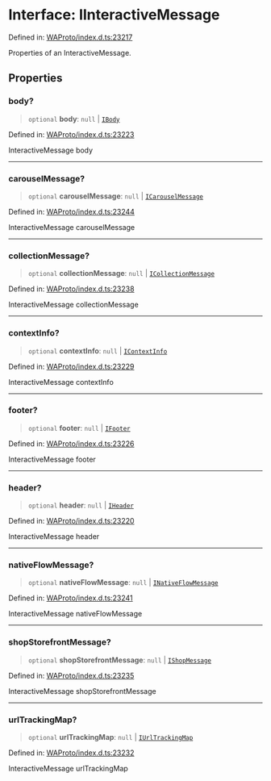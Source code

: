 # Interface: IInteractiveMessage

Defined in: [WAProto/index.d.ts:23217](https://github.com/Fokusdotid/Baileys/blob/4aa08196a497251af5be42856601e02d8a85cce8/WAProto/index.d.ts#L23217)

Properties of an InteractiveMessage.

## Properties

### body?

> `optional` **body**: `null` \| [`IBody`](../namespaces/InteractiveMessage/interfaces/IBody.md)

Defined in: [WAProto/index.d.ts:23223](https://github.com/Fokusdotid/Baileys/blob/4aa08196a497251af5be42856601e02d8a85cce8/WAProto/index.d.ts#L23223)

InteractiveMessage body

***

### carouselMessage?

> `optional` **carouselMessage**: `null` \| [`ICarouselMessage`](../namespaces/InteractiveMessage/interfaces/ICarouselMessage.md)

Defined in: [WAProto/index.d.ts:23244](https://github.com/Fokusdotid/Baileys/blob/4aa08196a497251af5be42856601e02d8a85cce8/WAProto/index.d.ts#L23244)

InteractiveMessage carouselMessage

***

### collectionMessage?

> `optional` **collectionMessage**: `null` \| [`ICollectionMessage`](../namespaces/InteractiveMessage/interfaces/ICollectionMessage.md)

Defined in: [WAProto/index.d.ts:23238](https://github.com/Fokusdotid/Baileys/blob/4aa08196a497251af5be42856601e02d8a85cce8/WAProto/index.d.ts#L23238)

InteractiveMessage collectionMessage

***

### contextInfo?

> `optional` **contextInfo**: `null` \| [`IContextInfo`](../../../interfaces/IContextInfo.md)

Defined in: [WAProto/index.d.ts:23229](https://github.com/Fokusdotid/Baileys/blob/4aa08196a497251af5be42856601e02d8a85cce8/WAProto/index.d.ts#L23229)

InteractiveMessage contextInfo

***

### footer?

> `optional` **footer**: `null` \| [`IFooter`](../namespaces/InteractiveMessage/interfaces/IFooter.md)

Defined in: [WAProto/index.d.ts:23226](https://github.com/Fokusdotid/Baileys/blob/4aa08196a497251af5be42856601e02d8a85cce8/WAProto/index.d.ts#L23226)

InteractiveMessage footer

***

### header?

> `optional` **header**: `null` \| [`IHeader`](../namespaces/InteractiveMessage/interfaces/IHeader.md)

Defined in: [WAProto/index.d.ts:23220](https://github.com/Fokusdotid/Baileys/blob/4aa08196a497251af5be42856601e02d8a85cce8/WAProto/index.d.ts#L23220)

InteractiveMessage header

***

### nativeFlowMessage?

> `optional` **nativeFlowMessage**: `null` \| [`INativeFlowMessage`](../namespaces/InteractiveMessage/interfaces/INativeFlowMessage.md)

Defined in: [WAProto/index.d.ts:23241](https://github.com/Fokusdotid/Baileys/blob/4aa08196a497251af5be42856601e02d8a85cce8/WAProto/index.d.ts#L23241)

InteractiveMessage nativeFlowMessage

***

### shopStorefrontMessage?

> `optional` **shopStorefrontMessage**: `null` \| [`IShopMessage`](../namespaces/InteractiveMessage/interfaces/IShopMessage.md)

Defined in: [WAProto/index.d.ts:23235](https://github.com/Fokusdotid/Baileys/blob/4aa08196a497251af5be42856601e02d8a85cce8/WAProto/index.d.ts#L23235)

InteractiveMessage shopStorefrontMessage

***

### urlTrackingMap?

> `optional` **urlTrackingMap**: `null` \| [`IUrlTrackingMap`](../../../interfaces/IUrlTrackingMap.md)

Defined in: [WAProto/index.d.ts:23232](https://github.com/Fokusdotid/Baileys/blob/4aa08196a497251af5be42856601e02d8a85cce8/WAProto/index.d.ts#L23232)

InteractiveMessage urlTrackingMap
